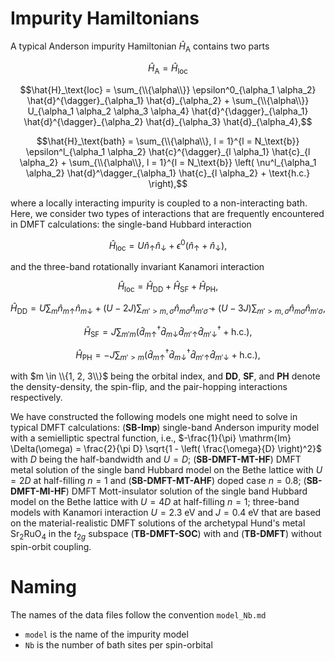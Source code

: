 # Impurity Hamiltonians

A typical Anderson impurity Hamiltonian $\hat{H}_{\text{A}}$ contains two parts

$$ \hat{H}_{\text{A}} = \hat{H}_{\text{loc}}$$ 

$$\hat{H}_\text{loc} = \sum_{\\{\alpha\\}} \epsilon^0_{\alpha_1 \alpha_2} \hat{d}^{\dagger}_{\alpha_1} \hat{d}_{\alpha_2} + \sum_{\\{\alpha\\}} U_{\alpha_1 \alpha_2 \alpha_3 \alpha_4} \hat{d}^{\dagger}_{\alpha_1} \hat{d}^{\dagger}_{\alpha_2} \hat{d}_{\alpha_3} \hat{d}_{\alpha_4},$$

$$\hat{H}_\text{bath} = \sum_{\\{\alpha\\}, l = 1}^{l = N_\text{b}} \epsilon^l_{\alpha_1 \alpha_2} \hat{c}^{\dagger}_{l \alpha_1} \hat{c}_{l \alpha_2} + \sum_{\\{\alpha\\}, l = 1}^{l = N_\text{b}} \left( \nu^l_{\alpha_1 \alpha_2} \hat{d}^\dagger_{\alpha_1} \hat{c}_{l \alpha_2} + \text{h.c.} \right),$$

where a locally interacting impurity is coupled to a non-interacting bath. Here, we consider two types of interactions that are frequently encountered in DMFT calculations: the single-band Hubbard interaction

$$\hat{H}_\text{loc} = U \hat{n}_{\uparrow} \hat{n}_{\downarrow} + \epsilon^0 \left( \hat{n}_{\uparrow} + \hat{n}_{\downarrow} \right),$$

and the three-band rotationally invariant Kanamori interaction

$$\hat{H}_\text{loc} = \hat{H}_\text{DD} + \hat{H}_\text{SF} +\hat{H}_\text{PH},$$

$$\hat{H}_\text{DD} = U \sum_m \hat{n}_{m \uparrow} \hat{n}_{m \downarrow} + (U - 2 J) \sum_{m' > m, \sigma} \hat{n}_{m \sigma} \hat{n}_{m' \bar{\sigma}} + (U - 3 J) \sum_{m' > m, \sigma} \hat{n}_{m \sigma} \hat{n}_{m' \sigma},$$

$$\hat{H}_\text{SF} = J \sum_{m' m} \left( \hat{d}^\dagger_{m \uparrow} \hat{d}_{m \downarrow} \hat{d}_{m' \uparrow} \hat{d}^\dagger_{m' \downarrow} + \text{h.c.} \right),$$

$$\hat{H}_\text{PH} = -J \sum_{m' > m} \left( \hat{d}^\dagger_{m \uparrow} \hat{d}^\dagger_{m \downarrow} \hat{d}_{m' \uparrow} \hat{d}_{m' \downarrow} + \text{h.c.} \right),$$

with $m \in \\{1, 2, 3\\}$ being the orbital index, and **DD**, **SF**, and **PH** denote the density-density, the spin-flip, and the pair-hopping interactions respectively.

We have constructed the following models one might need to solve in typical DMFT calculations:
(**SB-Imp**) single-band Anderson impurity model with a semielliptic spectral function, i.e., $-\frac{1}{\pi} \mathrm{Im} \Delta(\omega) = \frac{2}{\pi D} \sqrt{1 - \left( \frac{\omega}{D} \right)^2}$ with $D$ being the half-bandwidth and $U = D$;
(**SB-DMFT-MT-HF**) DMFT metal solution of the single band Hubbard model on the Bethe lattice with $U = 2 D$ at half-filling $n = 1$ and
(**SB-DMFT-MT-AHF**) doped case $n = 0.8$;
(**SB-DMFT-MI-HF**) DMFT Mott-insulator solution of the single band Hubbard model on the Bethe lattice with $U = 4 D$ at half-filling $n = 1$;
three-band models with Kanamori interaction $U = 2.3\ \text{eV}$ and $J = 0.4\ \text{eV}$ that are based on the material-realistic DMFT solutions of the archetypal Hund's metal Sr<sub>2</sub>RuO<sub>4</sub> in the $t_{2 g}$ subspace (**TB-DMFT-SOC**) with and (**TB-DMFT**) without spin-orbit coupling.

# Naming

The names of the data files follow the convention `model_Nb.md`

* `model` is the name of the impurity model
* `Nb` is the number of bath sites per spin-orbital

